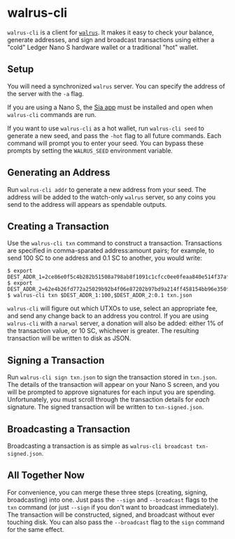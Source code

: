# walrus-cli

`walrus-cli` is a client for [`walrus`](https://github.com/lukechampine/walrus).
It makes it easy to check your balance, generate addresses, and sign and
broadcast transactions using either a "cold" Ledger Nano S hardware wallet or a
traditional "hot" wallet.


## Setup

You will need a synchronized `walrus` server. You can specify the address of the
server with the `-a` flag.

If you are using a Nano S, the [Sia app](https://github.com/LedgerHQ/nanos-app-sia) must be installed and open when
`walrus-cli` commands are run.

If you want to use `walrus-cli` as a hot wallet, run `walrus-cli seed` to
generate a new seed, and pass the `-hot` flag to all future commands. Each
command will prompt you to enter your seed. You can bypass these prompts by
setting the `WALRUS_SEED` environment variable.


## Generating an Address

Run `walrus-cli addr` to generate a new address from your seed. The address will
be added to the watch-only `walrus` server, so any coins you send to the address
will appears as spendable outputs.


## Creating a Transaction

Use the `walrus-cli txn` command to construct a transaction. Transactions are
specified in comma-sparated address:amount pairs; for example, to send 100 SC to
one address and 0.1 SC to another, you would write:

```
$ export DEST_ADDR_1=2ce86e0f5c4b282b51508a798ab8f1091c1cfcc0ee0feaa840e514f37af8dd2f3078fa83f125
$ export DEST_ADDR_2=62e4b26fd772a25029b92b4f06e87202b97bd9a214ff458154bb96e350fda2991b4afb1ff8ed
$ walrus-cli txn $DEST_ADDR_1:100,$DEST_ADDR_2:0.1 txn.json
```

`walrus-cli` will figure out which UTXOs to use, select an appropriate fee, and
send any change back to an address you control. If you are using `walrus-cli`
with a `narwal` server, a donation will also be added: either 1% of the
transaction value, or 10 SC, whichever is greater. The resulting transaction
will be written to disk as JSON.


## Signing a Transaction

Run `walrus-cli sign txn.json` to sign the transaction stored in `txn.json`. The
details of the transaction will appear on your Nano S screen, and you will be
prompted to approve signatures for each input you are spending. Unfortunately,
you must scroll through the transaction details for *each* signature. The signed
transaction will be written to `txn-signed.json`.


## Broadcasting a Transaction

Broadcasting a transaction is as simple as `walrus-cli broadcast txn-signed.json`.


## All Together Now

For convenience, you can merge these three steps (creating, signing,
broadcasting) into one. Just pass the `--sign` and `--broadcast` flags to the
`txn` command (or just `--sign` if you don't want to broadcast immediately). The
transaction will be constructed, signed, and broadcast without ever touching
disk. You can also pass the `--broadcast` flag to the `sign` command for the
same effect.
